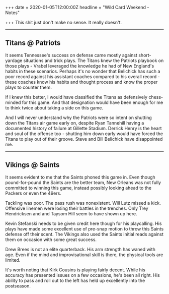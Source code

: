 +++
date = 2020-01-05T12:00:00Z
headline = "Wild Card Weekend - Notes"

+++
This shit just don't make no sense. It really doesn't.

***

## Titans @ Patriots

It seems Tennessee's success on defense came mostly against short-yardage situations and trick plays. The Titans knew the Patriots playbook on those plays - Vrabel leveraged the knowledge he had of New England's habits in these scenarios. Perhaps it's no wonder that Belichick has such a poor record against his assistant coaches compared to his overall record - these coaches know his habits and thought process and know the proper plays to counter them.

If I knew this better, I would have classified the Titans as defensively chess-minded for this game. And that designation would have been enough for me to think twice about taking a side on this game.

And I will never understand why the Patriots were so intent on shutting down the Titans air game early on, despite Ryan Tannehill having a documented history of failure at Gillette Stadium. Derrick Henry is the heart and soul of the offense too - shutting him down early would have forced the Titans to play out of their groove. Steve and Bill Belichick have disappointed me. 

***

## Vikings @ Saints

It seems evident to me that the Saints phoned this game in. Even though pound-for-pound the Saints are the better team, New Orleans was not fully committed to winning this game, instead possibly looking ahead to the Packers or even the 49ers.

Tackling was poor. The pass rush was nonexistent. Will Lutz missed a kick. Offensive linemen were losing their battles in the trenches. Only Trey Hendricksen and and Taysom Hill seem to have shown up here.

Kevin Stefanski needs to be given credit here though for his playcalling. His plays have made some excellent use of pre-snap motion to throw this Saints defense off their scent. The Vikings also used the Saints initial reads against them on occasion with some great success.

Drew Brees is not an elite quarterback. His arm strength has waned with age. Even if the mind and improvisational skill is there, the physical tools are limited.

It's worth noting that Kirk Cousins is playing fairly decent. While his accuracy has presented issues on a few occasions, he's been all right. His ability to pass and roll out to the left has held up excellently into the postseason.